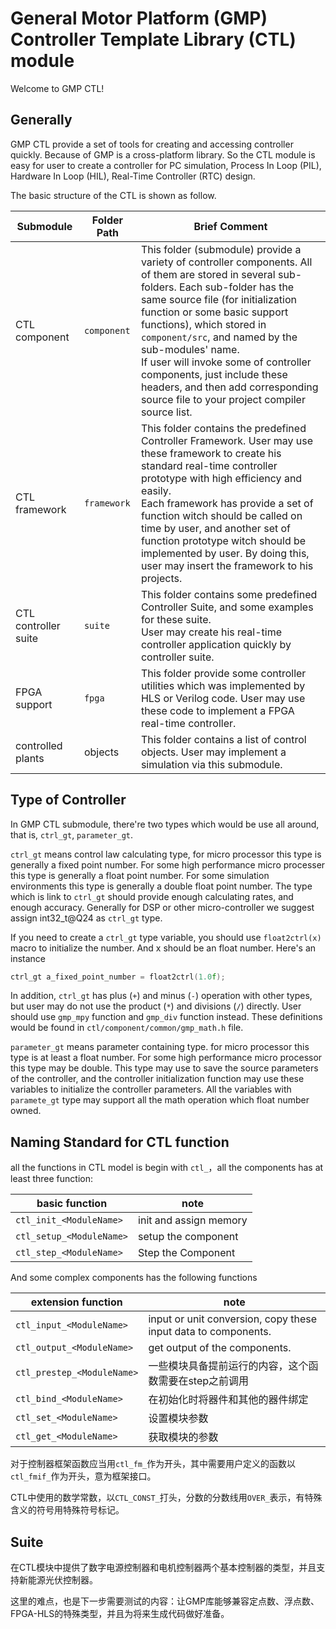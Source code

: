 # General Motor Platform (GMP) Controller Template Library (CTL) module

 Welcome to GMP CTL! 

## Generally

GMP CTL provide a set of tools for creating and accessing controller quickly. Because of GMP is a cross-platform library. So the CTL module is easy for user to create a controller for PC simulation, Process In Loop (PIL), Hardware In Loop (HIL), Real-Time Controller (RTC) design.

The basic structure of the CTL is shown as follow.

| Submodule            | Folder Path | Brief Comment                                                |
| -------------------- | ----------- | ------------------------------------------------------------ |
| CTL component        | `component` | This folder (submodule) provide a variety of controller components. All of them are stored in several sub-folders. Each sub-folder has the same source file (for initialization function or some basic support functions), which stored in `component/src`, and named by the sub-modules' name.<br />If user will invoke some of controller components, just include these headers, and then add corresponding source file to your project compiler source list. |
| CTL framework        | `framework` | This folder contains the predefined Controller Framework. User may use these framework to create his standard real-time controller prototype with high efficiency and easily.<br />Each framework has provide a set of function witch should be called on time by user, and another set of function prototype witch should be implemented by user. By doing this, user may insert the framework to his projects. |
| CTL controller suite | `suite`     | This folder contains some predefined Controller Suite, and some examples for these suite.<br />User may create his real-time controller application quickly by controller suite. |
| FPGA support         | `fpga`      | This folder provide some controller utilities which was implemented by HLS or Verilog code. User may use these code to implement a FPGA real-time controller. |
| controlled plants    | objects     | This folder contains a list of control objects. User may implement a simulation via this submodule. |



##  Type of Controller

In GMP CTL submodule, there're two types which would be use all around, that is, `ctrl_gt`, `parameter_gt`.

`ctrl_gt` means control law calculating type, for micro processor this type is generally a fixed point number. For some high performance micro processer this type is generally a float point number. For some simulation environments this type is generally a double float point number. The type which is link to `ctrl_gt` should provide enough calculating rates, and enough accuracy. Generally for DSP or other micro-controller we suggest assign int32_t@Q24 as `ctrl_gt` type.

If you need to create a `ctrl_gt` type variable, you should use `float2ctrl(x)` macro to initialize the number. And x should be an float number. Here's an instance

``` C
ctrl_gt a_fixed_point_number = float2ctrl(1.0f);
```

In addition, `ctrl_gt` has plus (`+`) and minus (`-`) operation with other types, but user may do not use the product (`*`) and divisions (`/`) directly. User should use `gmp_mpy` function and `gmp_div` function instead. These definitions would be found in `ctl/component/common/gmp_math.h` file.

`parameter_gt` means parameter containing type. for micro processor this type is at least a float number. For some high performance micro processor this type may be double. This type may use to save the source parameters of the controller, and the controller initialization function may use these variables to initialize the controller parameters. All the variables with `paramete_gt` type may support all the math operation which float number owned.



## Naming Standard for CTL function

all the functions in CTL model is begin with `ctl_`，all the components has at least three function:

| basic function           | note                   |
| ------------------------ | ---------------------- |
| `ctl_init_<ModuleName>`  | init and assign memory |
| `ctl_setup_<ModuleName>` | setup the component    |
| `ctl_step_<ModuleName>`  | Step the Component     |

And some complex components has the following functions

| extension function         | note                                                         |
| -------------------------- | ------------------------------------------------------------ |
| `ctl_input_<ModuleName>`   | input or unit conversion, copy these input data to components. |
| `ctl_output_<ModuleName>`  | get output of the components.                                |
| `ctl_prestep_<ModuleName>` | 一些模块具备提前运行的内容，这个函数需要在step之前调用       |
| `ctl_bind_<ModuleName>`    | 在初始化时将器件和其他的器件绑定                             |
| `ctl_set_<ModuleName>`     | 设置模块参数                                                 |
| `ctl_get_<ModuleName>`     | 获取模块的参数                                               |

对于控制器框架函数应当用`ctl_fm_`作为开头，其中需要用户定义的函数以`ctl_fmif_`作为开头，意为框架接口。

CTL中使用的数学常数，以`CTL_CONST_`打头，分数的分数线用`OVER_`表示，有特殊含义的符号用特殊符号标记。

## Suite

在CTL模块中提供了数字电源控制器和电机控制器两个基本控制器的类型，并且支持新能源光伏控制器。


这里的难点，也是下一步需要测试的内容：让GMP库能够兼容定点数、浮点数、FPGA-HLS的特殊类型，并且为将来生成代码做好准备。



